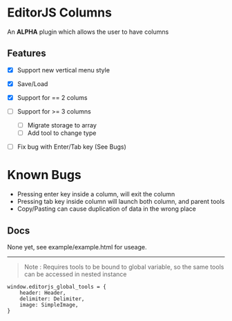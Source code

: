 # EditorJS Columns

An **ALPHA** plugin which allows the user to have columns


## Features 

* [x] Support new vertical menu style
* [x] Save/Load
* [x] Support for == 2 colums
* [ ] Support for >= 3 columns
    * [ ] Migrate storage to array
    * [ ] Add tool to change type
* [ ] Fix bug with Enter/Tab key (See Bugs)



# Known Bugs
* Pressing enter key inside a column, will exit the column
* Pressing tab key inside column will launch both column, and parent tools
* Copy/Pasting can cause duplication of data in the wrong place


## Docs
None yet, see example/example.html for useage.


---

> Note : Requires tools to be bound to global variable, so the same tools can be accessed in nested instance

```
window.editorjs_global_tools = {
    header: Header,
    delimiter: Delimiter,
    image: SimpleImage,
}